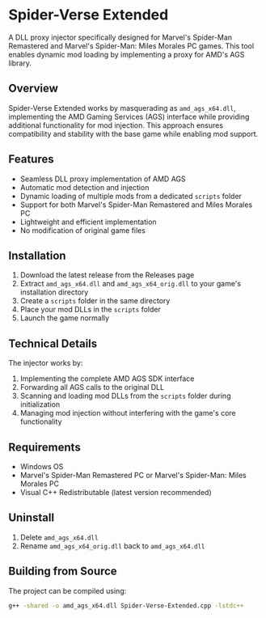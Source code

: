 # Spider-Verse Extended

A DLL proxy injector specifically designed for Marvel's Spider-Man Remastered and Marvel's Spider-Man: Miles Morales PC games. This tool enables dynamic mod loading by implementing a proxy for AMD's AGS library.

## Overview

Spider-Verse Extended works by masquerading as `amd_ags_x64.dll`, implementing the AMD Gaming Services (AGS) interface while providing additional functionality for mod injection. This approach ensures compatibility and stability with the base game while enabling mod support.

## Features

- Seamless DLL proxy implementation of AMD AGS
- Automatic mod detection and injection
- Dynamic loading of multiple mods from a dedicated `scripts` folder
- Support for both Marvel's Spider-Man Remastered and Miles Morales PC
- Lightweight and efficient implementation
- No modification of original game files

## Installation

1. Download the latest release from the Releases page
2. Extract `amd_ags_x64.dll` and `amd_ags_x64_orig.dll` to your game's installation directory
3. Create a `scripts` folder in the same directory
4. Place your mod DLLs in the `scripts` folder
5. Launch the game normally

## Technical Details

The injector works by:
1. Implementing the complete AMD AGS SDK interface
2. Forwarding all AGS calls to the original DLL
3. Scanning and loading mod DLLs from the `scripts` folder during initialization
4. Managing mod injection without interfering with the game's core functionality

## Requirements

- Windows OS
- Marvel's Spider-Man Remastered PC or Marvel's Spider-Man: Miles Morales PC
- Visual C++ Redistributable (latest version recommended)

## Uninstall

1. Delete `amd_ags_x64.dll`
2. Rename `amd_ags_x64_orig.dll` back to `amd_ags_x64.dll`

## Building from Source

The project can be compiled using:
```bash
g++ -shared -o amd_ags_x64.dll Spider-Verse-Extended.cpp -lstdc++
